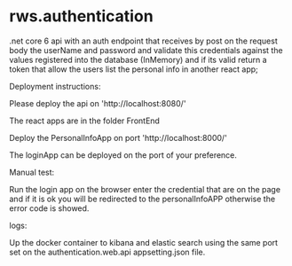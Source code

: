 # rws.authentication

.net core 6 api with an auth endpoint that receives by post on the request body the userName and password and validate this credentials against the values registered into the database (InMemory) and if its valid return a token that allow the users list the personal info in another react app;

Deployment instructions:

Please deploy the api on 'http://localhost:8080/'


The react apps are in the folder FrontEnd

Deploy the PersonalInfoApp on port 'http://localhost:8000/'

The loginApp can be deployed on the port of your preference.

Manual test:

Run the login app on the browser enter the credential that are on the page and if it is ok you will be redirected to the personalInfoAPP otherwise the error code is showed.

logs:

Up the docker container to kibana and elastic search using the same port set on the authentication.web.api appsetting.json file.

